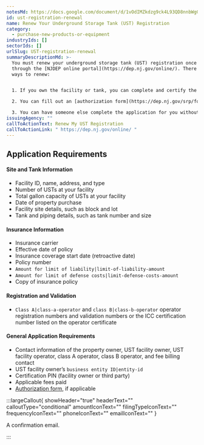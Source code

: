 ```yaml
---
notesMd: https://docs.google.com/document/d/1vOdIMZkdzg9ck4L93QD8nnbWgGX57QakLB5-J9ONTkY/edit?tab=t.0
id: ust-registration-renewal
name: Renew Your Underground Storage Tank (UST) Registration
category:
  - purchase-new-products-or-equipment
industryIds: []
sectorIds: []
urlSlug: UST-registration-renewal
summaryDescriptionMd: >-
  You must renew your underground storage tank (UST) registration once a year
  through the [NJDEP online portal](https://dep.nj.gov/online/). There are 3
  ways to renew:


  1. If you own the facility or tank, you can complete and certify the application yourself.

  2. You can fill out an [authorization form](https://dep.nj.gov/srp/forms/ust/) that lets another person complete and certify the application for you.

  3. You can have someone else complete the application for you without certifying it. Then certify the application yourself.
issuingAgency: ""
callToActionText: Renew My UST Registration
callToActionLink: " https://dep.nj.gov/online/ "
---
```

## Application Requirements

#### Site and Tank Information

* Facility ID, name, address, and type
* Number of USTs at your facility
* Total gallon capacity of USTs at your facility
* Date of property purchase
* Facility site details, such as block and lot
* Tank and piping details, such as tank number and size

#### Insurance Information

* Insurance carrier
* Effective date of policy
* Insurance coverage start date (retroactive date) 
* Policy number
* `Amount for limit of liability|limit-of-liability-amount` 
* `Amount for limit of defense costs|limit-defense-costs-amount` 
* Copy of insurance policy

#### Registration and Validation

- `Class A|class-a-operator` and `class B|class-b-operator` operator  registration numbers and validation numbers or the ICC certification number listed on the operator certificate

#### General Application Requirements

* Contact information of the property owner, UST facility owner, UST facility operator, class A operator, class B operator, and fee billing contact
* UST facility owner’s `business entity ID|entity-id` 
* Certification PIN (facility owner or third party)
* Applicable fees paid
* [Authorization form](https://dep.nj.gov/srp/forms/ust/), if applicable 

:::largeCallout{ showHeader="true" headerText="" calloutType="conditional" amountIconText="" filingTypeIconText="" frequencyIconText="" phoneIconText="" emailIconText="" }

A confirmation email.

:::